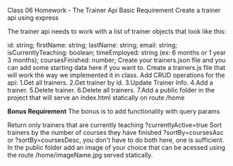 Class 06 Homework - The Trainer Api
Basic Requirement
Create a trainer api using express

The trainer api needs to work with a list of trainer objects that look like this:

id: string;
firstName: string;
lastName: string;
email: string;
isCurrentlyTeaching: boolean;
timeEmployed: string (ex: 6 months or 1 year 3 months);
coursesFinished: number;
Create your trainers.json file and you can add some starting data here if you want to.
Create a trainers.js file that will work the way we implemented it in class.
Add CRUD operations for the api:
1.Get all trainers.
2.Get trainer by id.
3.Update Trainer Info.
4.Add a trainer.
5.Delete trainer.
6.Delete all trainers.
7.Add a public folder in the project that will serve an index.html statically on route /home

******Bonus Requirement******
The bonus is to add functionality with query params

Return only trainers that are currently teaching ?currentlyActive=true
Sort trainers by the number of courses they have finished ?sortBy=coursesAsc or ?sortBy=coursesDesc, you don't have to do both here, one is sufficient.
In the public folder add an image of your choice that can be acessed using the route /home/imageName.jpg served statically.

